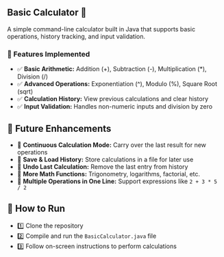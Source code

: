 ## Basic Calculator 🧮
A simple command-line calculator built in Java that supports basic operations, 
history tracking, and input validation.

### 📌 Features Implemented
- ✅ **Basic Arithmetic:** Addition (+), Subtraction (-), Multiplication (*), Division (/)
- ✅ **Advanced Operations:** Exponentiation (^), Modulo (%), Square Root (sqrt)
- ✅ **Calculation History:** View previous calculations and clear history
- ✅ **Input Validation:** Handles non-numeric inputs and division by zero

## 🔹 Future Enhancements

- 🚀 **Continuous Calculation Mode:** Carry over the last result for new operations
- 🚀 **Save & Load History:** Store calculations in a file for later use
- 🚀 **Undo Last Calculation:** Remove the last entry from history
- 🚀 **More Math Functions:** Trigonometry, logarithms, factorial, etc.
- 🚀 **Multiple Operations in One Line:** Support expressions like `2 + 3 * 5 / 2`

## 🚀 How to Run

- 1️⃣ Clone the repository
- 2️⃣ Compile and run the `BasicCalculator.java` file
- 3️⃣ Follow on-screen instructions to perform calculations